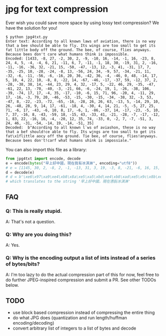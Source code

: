# jpg for text compression

Ever wish you could save more space by using lossy text compression? We have the solution for you!

```console
$ python jpg4txt.py
Enter text: According to all known laws of aviation, there is no way that a bee should be able to fly. Its wings are too small to get its fat little body off the ground. The bee, of course, flies anyways. Because bees don't care what humans think is impossible.
Encoded: [1433, -8, 27, -2, 30, 2, -9, -10, 16, -14, -1, 16, -23, 8, 24, 4, 5, -4, -4, 6, 21, -11, 6, 7, -11, -1, 18, 30, -19, 31, 2, -16, -11, -16, -36, 32, -21, 15, -50, -47, -13, 12, -3, 41, -31, 17, 7, -35, -25, 10, -28, -24, -8, 13, -56, 24, 34, -9, 57, -34, -21, 11, -32, -6, -11, -56, -6, -16, 20, 36, -42, 36, -4, -46, 0, 48, -14, 17, 5, 10, 4, 22, 10, -8, 8, -22, 14, -67, -46, -17, -37, 59, -12, 37, 2, -28, -38, 38, 14, -44, 23, 29, 4, 32, -17, 5, -22, 46, 29, -35, -47, -61, 22, 13, -70, -40, -3, -21, 66, -6, -24, 19, 1, -26, -38, 106, -39, -74, 17, 17, -4, 35, -17, -10, -6, 15, 71, 96, -20, 4, -11, 29, 17, -16, -3, 79, 20, -46, -53, -15, -30, -15, -34, -38, 32, -3, 53, -47, 8, -22, -23, -72, -65, -16, -28, 26, 26, 63, -13, 5, -14, 29, 10, 26, -48, 28, 9, 14, 17, -61, -18, 4, -30, 4, 14, 21, -5, -5, 27, 25, 71, -6, 17, -43, -6, 10, 8, 17, -6, 1, -86, -37, 14, -17, -23, -5, 10, 7, 37, -16, 8, -43, -59, 18, -15, 43, -33, 41, -21, -28, -7, -17, -12, 1, 83, 22, -16, 16, -4, -20, 12, 35, 74, -33, 0, -2, 7, -7, -51, 3, 24, 46, -31, -54, -14, 19, -14, -51, 35]
Decoded:  b"According to all known l`ws of aviashon, these is no way that a bef should!ce able to fly. Its wjngs are too small to get its fat\x1flittle aocy off the ground. Tie bee, of course, flies!anyways. Because bees don't!carf what humans uhink is impossiale."
```

You can also import this file as a library:

```py
from jpg4txt import encode, decode
e = encode(bytes("早上好中國，現在我有冰淇淋", encoding="utf8"))
# e = [1145, 30, 2, -8, 2, -1, -13, 31, 3, 19, -3, 8, -21, -6, 16, 15, -4, 11, -11, 60, 13, 31, -17, 70, -23, 121, 90, -111, -10, -9, 4, -14, -23, -4, 32, -5, 21, -4, 36]
d = decode(e)
# d = b'\xe6\x97\xa9\xe4\xb8\x8a\xe5\xa5\xbd\xe4\xb8\xad\xe5\x9c\x8b\xef\xbc\x8c\xe7\x8f\xbe\xe5\x9c\xa8\xe6\x87\x91\xe6\x9c\x8a\xe5\x86\xb0\xe6\xb7\x87\xe6\xb7\x8b'
# which translates to the string '早上好中國，現在懑朊冰淇淋'
```
## FAQ

### Q: This is really stupid.
A: That's not a question.

### Q: Why are you doing this?
A: Yes.

### Q: Why is the encoding output a list of ints instead of a series of bytes/bits?
A: I'm too lazy to do the actual compression part of this for now, feel free to do further JPEG-inspired compression and submit a PR. See other TODOs below.

## TODO

- use block based compression instead of compressing the entire thing
- do what JPG does (quantization and run length/huffman encoding/decoding)
- convert arbitrary list of integers to a list of bytes and decode